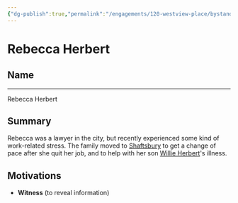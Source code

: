 ```yaml
---
{"dg-publish":true,"permalink":"/engagements/120-westview-place/bystanders/rebecca-herbert/","created":"2024-08-21T17:33:32.000-04:00","updated":"2025-01-07T22:40:43.760-05:00"}
---
```


# Rebecca Herbert

## Name
----
Rebecca Herbert

## Summary
Rebecca was a lawyer in the city, but recently experienced some kind of work-related stress. The family moved to [Shaftsbury](../Locations/Shaftsbury.md) to get a change of pace after she quit her job, and to help with her son [Willie Herbert](Willie%20Herbert.md)'s illness.

## Motivations
- **Witness** (to reveal information)
